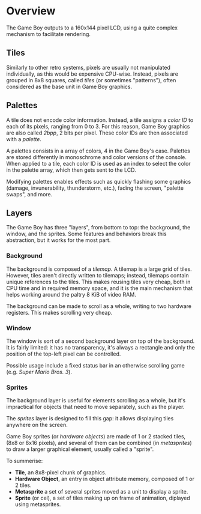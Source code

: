 
# Overview

The Game Boy outputs to a 160x144 pixel LCD, using a quite complex
mechanism to facilitate rendering.

## Tiles

Similarly to other retro systems, pixels are usually not manipulated
individually, as this would be expensive CPU-wise. Instead, pixels are grouped
in 8x8 squares, called *tiles* (or sometimes "patterns"), often considered as
the base unit in Game Boy graphics.

## Palettes

A tile does not encode color information. Instead, a tile assigns a
*color ID* to each of its pixels, ranging from 0 to 3. For this reason,
Game Boy graphics are also called *2bpp*, 2 bits per pixel. These color IDs
are then associated with a *palette*.

A palettes consists in a array of colors, 4 in the Game Boy's case.
Palettes are stored differently in monoschrome and color versions of the console.
When applied to a tile, each color ID is used as an index to select the color
in the palette array, which then gets sent to the LCD.

Modifying palettes enables effects such as quickly flashing some graphics (damage,
invunerability, thunderstorm, etc.), fading the screen, "palette swaps", and more.

## Layers

The Game Boy has three "layers", from bottom to top: the background, the window,
and the sprites. Some features and behaviors break this abstraction,
but it works for the most part.

### Background

The background is composed of a *tilemap*. A tilemap is a
large grid of tiles. However, tiles aren't directly written to tilemaps;
instead, tilemaps contain unique references to the tiles.
This makes reusing tiles very cheap, both in CPU time and in
required memory space, and it is the main mechanism that helps working around the
paltry 8 KiB of video RAM.

The background can be made to scroll as a whole, writing to two
hardware registers. This makes scrolling very cheap.

### Window

The window is sort of a second background layer on top of the background.
It is fairly limited: it has no transparency, it's always a
rectangle and only the position of the top-left pixel can be controlled.

Possible usage include a fixed status bar in an otherwise scrolling game (e.g.
*Super Mario Bros. 3*).

### Sprites

The background layer is useful for elements scrolling as a whole, but
it's impractical for objects that need to move separately, such as the player.

The *sprites* layer is designed to fill this gap: it allows displaying tiles anywhere
on the screen.

Game Boy sprites (or *hardware objects*) are made of 1 or 2 stacked tiles,
(8x8 or 8x16 pixels), and several of them can be combined (in *metasprites*) to draw a larger 
graphical element, usually called a "sprite".

To summerise:

- **Tile**, an 8x8-pixel chunk of graphics.
- **Hardware Object**, an entry in object attribute memory, composed of 1 or 2 tiles.
- **Metasprite** a set of several sprites moved as a unit to display a sprite.
- **Sprite** (or cel), a set of tiles making up on frame of animation, diplayed using metasprites.